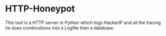 # HTTP-Honeypot
This tool is a HTTP server in Python which logs HackerIP and all the tracing he does combinations into a Logfile then a database.
